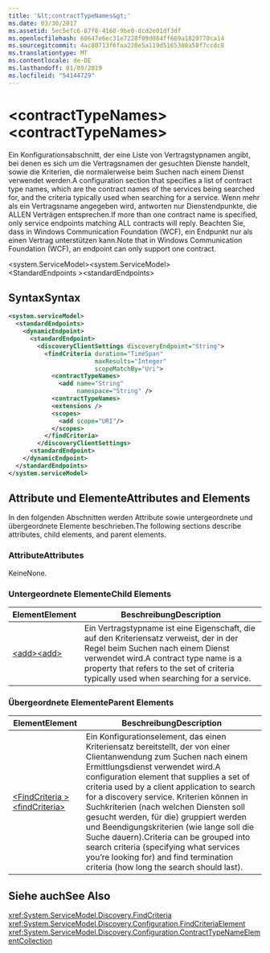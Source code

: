 ```yaml
---
title: '&lt;contractTypeNames&gt;'
ms.date: 03/30/2017
ms.assetid: 5ec5efc6-87f8-4160-9be0-dcd2e01df3df
ms.openlocfilehash: 60647e6ec31e7228f09d084ff669a1829770ca14
ms.sourcegitcommit: 4ac80713f6faa220e5a119d5165308a58f7ccdc8
ms.translationtype: MT
ms.contentlocale: de-DE
ms.lasthandoff: 01/09/2019
ms.locfileid: "54144729"
---
```

# <a name="ltcontracttypenamesgt"></a><span data-ttu-id="dd961-102">&lt;contractTypeNames&gt;</span><span class="sxs-lookup"><span data-stu-id="dd961-102">&lt;contractTypeNames&gt;</span></span>
<span data-ttu-id="dd961-103">Ein Konfigurationsabschnitt, der eine Liste von Vertragstypnamen angibt, bei denen es sich um die Vertragsnamen der gesuchten Dienste handelt, sowie die Kriterien, die normalerweise beim Suchen nach einem Dienst verwendet werden.</span><span class="sxs-lookup"><span data-stu-id="dd961-103">A configuration section that specifies a list of contract type names, which are the contract names of the services being searched for, and the criteria typically used when searching for a service.</span></span> <span data-ttu-id="dd961-104">Wenn mehr als ein Vertragsname angegeben wird, antworten nur Dienstendpunkte, die ALLEN Verträgen entsprechen.</span><span class="sxs-lookup"><span data-stu-id="dd961-104">If more than one contract name is specified, only service endpoints matching ALL contracts will reply.</span></span> <span data-ttu-id="dd961-105">Beachten Sie, dass in Windows Communication Foundation (WCF), ein Endpunkt nur als einen Vertrag unterstützen kann.</span><span class="sxs-lookup"><span data-stu-id="dd961-105">Note that in Windows Communication Foundation (WCF), an endpoint can only support one contract.</span></span>  
  
 <span data-ttu-id="dd961-106">\<system.ServiceModel></span><span class="sxs-lookup"><span data-stu-id="dd961-106">\<system.ServiceModel></span></span>  
<span data-ttu-id="dd961-107">\<StandardEndpoints ></span><span class="sxs-lookup"><span data-stu-id="dd961-107">\<standardEndpoints></span></span>  
  
## <a name="syntax"></a><span data-ttu-id="dd961-108">Syntax</span><span class="sxs-lookup"><span data-stu-id="dd961-108">Syntax</span></span>  
  
```xml  
<system.serviceModel>
  <standardEndpoints>
    <dynamicEndpoint>
      <standardEndpoint>
        <discoveryClientSettings discoveryEndpoint="String">
          <findCriteria duration="TimeSpan"
                        maxResults="Integer"
                        scopeMatchBy="Uri">
            <contractTypeNames>
              <add name="String"
                   namespace="String" />
            <contractTypeNames>
            <extensions />
            <scopes>
              <add scope="URI"/>
            </scopes>
          </findCriteria>
        </discoveryClientSettings>
      <standardEndpoint>
    </dynamicEndpoint>
  </standardEndpoints>
</system.serviceModel>
```  
  
## <a name="attributes-and-elements"></a><span data-ttu-id="dd961-109">Attribute und Elemente</span><span class="sxs-lookup"><span data-stu-id="dd961-109">Attributes and Elements</span></span>  
 <span data-ttu-id="dd961-110">In den folgenden Abschnitten werden Attribute sowie untergeordnete und übergeordnete Elemente beschrieben.</span><span class="sxs-lookup"><span data-stu-id="dd961-110">The following sections describe attributes, child elements, and parent elements.</span></span>  
  
### <a name="attributes"></a><span data-ttu-id="dd961-111">Attribute</span><span class="sxs-lookup"><span data-stu-id="dd961-111">Attributes</span></span>  
 <span data-ttu-id="dd961-112">Keine</span><span class="sxs-lookup"><span data-stu-id="dd961-112">None.</span></span>  
  
### <a name="child-elements"></a><span data-ttu-id="dd961-113">Untergeordnete Elemente</span><span class="sxs-lookup"><span data-stu-id="dd961-113">Child Elements</span></span>  
  
|<span data-ttu-id="dd961-114">Element</span><span class="sxs-lookup"><span data-stu-id="dd961-114">Element</span></span>|<span data-ttu-id="dd961-115">Beschreibung</span><span class="sxs-lookup"><span data-stu-id="dd961-115">Description</span></span>|  
|-------------|-----------------|  
|[<span data-ttu-id="dd961-116">\<add></span><span class="sxs-lookup"><span data-stu-id="dd961-116">\<add></span></span>](../../../../../docs/framework/configure-apps/file-schema/wcf/contracttypenames.md)|<span data-ttu-id="dd961-117">Ein Vertragstypname ist eine Eigenschaft, die auf den Kriteriensatz verweist, der in der Regel beim Suchen nach einem Dienst verwendet wird.</span><span class="sxs-lookup"><span data-stu-id="dd961-117">A contract type name is a property that refers to the set of criteria typically used when searching for a service.</span></span>|  
  
### <a name="parent-elements"></a><span data-ttu-id="dd961-118">Übergeordnete Elemente</span><span class="sxs-lookup"><span data-stu-id="dd961-118">Parent Elements</span></span>  
  
|<span data-ttu-id="dd961-119">Element</span><span class="sxs-lookup"><span data-stu-id="dd961-119">Element</span></span>|<span data-ttu-id="dd961-120">Beschreibung</span><span class="sxs-lookup"><span data-stu-id="dd961-120">Description</span></span>|  
|-------------|-----------------|  
|[<span data-ttu-id="dd961-121">\<FindCriteria ></span><span class="sxs-lookup"><span data-stu-id="dd961-121">\<findCriteria></span></span>](../../../../../docs/framework/configure-apps/file-schema/wcf/findcriteria.md)|<span data-ttu-id="dd961-122">Ein Konfigurationselement, das einen Kriteriensatz bereitstellt, der von einer Clientanwendung zum Suchen nach einem Ermittlungsdienst verwendet wird.</span><span class="sxs-lookup"><span data-stu-id="dd961-122">A configuration element that supplies a set of criteria used by a client application to search for a discovery service.</span></span> <span data-ttu-id="dd961-123">Kriterien können in Suchkriterien (nach welchen Diensten soll gesucht werden, für die) gruppiert werden und Beendigungskriterien (wie lange soll die Suche dauern).</span><span class="sxs-lookup"><span data-stu-id="dd961-123">Criteria can be grouped into search criteria (specifying what services you’re looking for) and find termination criteria (how long the search should last).</span></span>|  
  
## <a name="see-also"></a><span data-ttu-id="dd961-124">Siehe auch</span><span class="sxs-lookup"><span data-stu-id="dd961-124">See Also</span></span>  
 <xref:System.ServiceModel.Discovery.FindCriteria>  
 <xref:System.ServiceModel.Discovery.Configuration.FindCriteriaElement>  
 <xref:System.ServiceModel.Discovery.Configuration.ContractTypeNameElementCollection>
